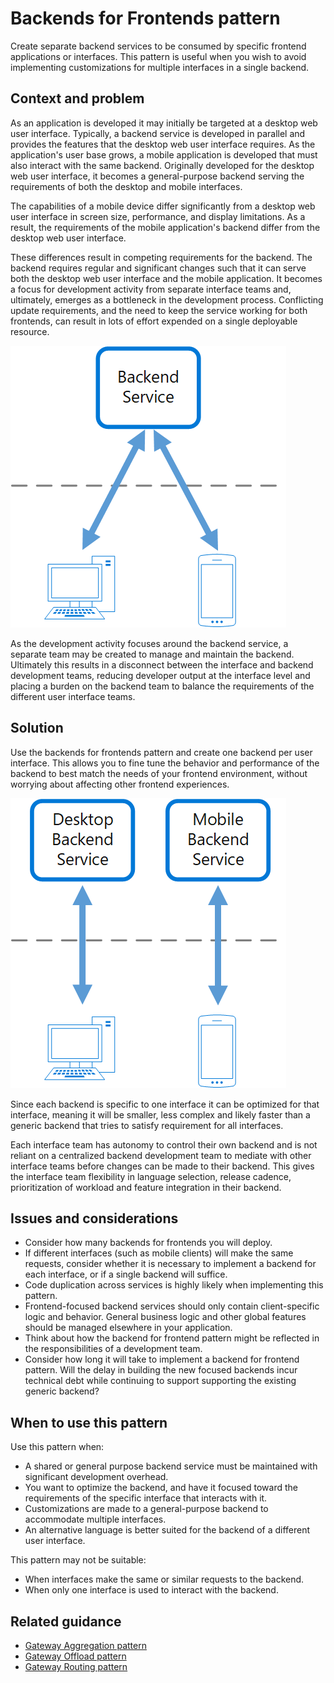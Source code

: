 # Backends for Frontends pattern

Create separate backend services to be consumed by specific frontend applications or interfaces. This pattern is useful when you wish to avoid implementing customizations for multiple interfaces in a single backend.

## Context and problem

As an application is developed it may initially be targeted at a desktop web user interface. Typically, a backend service is developed in parallel and provides the features that the desktop web user interface requires. As the application's user base grows, a mobile application is developed that must also interact with the same backend. Originally developed for the desktop web user interface, it becomes a general-purpose backend serving the requirements of both the desktop and mobile interfaces.

The capabilities of a mobile device differ significantly from a desktop web user interface in screen size, performance, and display limitations. As a result, the requirements of the mobile application's backend differ from the desktop web user interface.

These differences result in competing requirements for the backend. The backend requires regular and significant changes such that it can serve both the desktop web user interface and the mobile application. It becomes a focus for development activity from separate interface teams and, ultimately, emerges as a bottleneck in the development process. Conflicting update requirements, and the need to keep the service working for both frontends, can result in lots of effort expended on a single deployable resource.

![](./_images/backend-for-frontend.png) 

As the development activity focuses around the backend service, a separate team may be created to manage and maintain the backend. Ultimately this results in a disconnect between the interface and backend development teams, reducing developer output at the interface level and placing a burden on the backend team to balance the requirements of the different user interface teams.

## Solution

Use the backends for frontends pattern and create one backend per user interface. This allows you to fine tune the behavior and performance of the backend to best match the needs of your frontend environment, without worrying about affecting other frontend experiences.

![](./_images/backend-for-frontend-example.png) 

Since each backend is specific to one interface it can be optimized for that interface, meaning it will be smaller, less complex and likely faster than a generic backend that tries to satisfy requirement for all interfaces.

Each interface team has autonomy to control their own backend and is not reliant on a centralized backend development team to mediate with other interface teams before changes can be made to their backend. This gives the interface team flexibility in language selection, release cadence, prioritization of workload and feature integration in their backend.

## Issues and considerations

- Consider how many backends for frontends you will deploy.
- If different interfaces (such as mobile clients) will make the same requests, consider whether it is necessary to implement a backend for each interface, or if a single backend will suffice.
- Code duplication across services is highly likely when implementing this pattern.
- Frontend-focused backend services should only contain client-specific logic and behavior. General business logic and other global features should be managed elsewhere in your application.
- Think about how the backend for frontend pattern might be reflected in the responsibilities of a development team.
- Consider how long it will take to implement a backend for frontend pattern. Will the delay in building the new focused backends incur technical debt while continuing to support supporting the existing generic backend?

## When to use this pattern

Use this pattern when:

- A shared or general purpose backend service must be maintained with significant development overhead.
- You want to optimize the backend, and have it focused toward the requirements of the specific interface that interacts with it.
- Customizations are made to a general-purpose backend to accommodate multiple interfaces.
- An alternative language is better suited for the backend of a different user interface.

This pattern may not be suitable:

- When interfaces make the same or similar requests to the backend.
- When only one interface is used to interact with the backend.

## Related guidance

- [Gateway Aggregation pattern](./gateway-offload.md)
- [Gateway Offload pattern](./gateway-offload.md)
- [Gateway Routing pattern](./gateway-routing.md)


